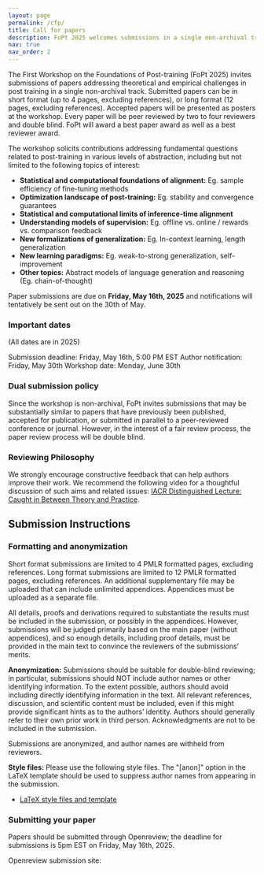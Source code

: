 ```yaml
---
layout: page
permalink: /cfp/
title: Call for papers
description: FoPt 2025 welcomes submissions in a single non-archival track
nav: true
nav_order: 2
---
```


The First Workshop on the Foundations of Post-training (FoPt 2025) invites submissions of papers addressing theoretical and empirical challenges in post training in a single non-archival track. Submitted papers can be in short format (up to $4$ pages, excluding references), or long format ($12$ pages, excluding references). Accepted papers will be presented as posters at the workshop. Every paper will be peer reviewed by two to four reviewers and double blind. FoPt will award a best paper award as well as a best reviewer award.

The workshop solicits contributions addressing fundamental questions related to post-training in various levels of abstraction, including but not limited to the following topics of interest:


- **Statistical and computational foundations of alignment:** Eg. sample efficiency of fine-tuning methods
- **Optimization landscape of post-training:** Eg. stability and convergence guarantees
- **Statistical and computational limits of inference-time alignment**
- **Understanding models of supervision:** Eg. offline vs. online / rewards vs. comparison feedback
- **New formalizations of generalization:** Eg. In-context learning, length generalization
- **New learning paradigms:** Eg. weak-to-strong generalization, self-improvement
- **Other topics:** Abstract models of language generation and reasoning (Eg. chain-of-thought)


Paper submissions are due on **Friday, May 16th, 2025** and notifications will tentatively be sent out on the 30th of May.

### Important dates
(All dates are in 2025)

Submission deadline: Friday, May 16th, 5:00 PM EST
Author notification: Friday, May 30th
Workshop date: Monday, June 30th

### Dual submission policy

Since the workshop is non-archival, FoPt invites submissions that may be substantially similar to papers that have previously been published, accepted for publication, or submitted in parallel to a peer-reviewed conference or journal. However, in the interest of a fair review process, the paper review process will be double blind.

### Reviewing Philosophy
We strongly encourage constructive feedback that can help authors improve their work. We recommend the following video for a thoughtful discussion of such aims and related issues: [IACR Distinguished Lecture: Caught in Between Theory and Practice](https://www.youtube.com/watch?v=SPVWSG7-i_E).


## Submission Instructions

### Formatting and anonymization

Short format submissions are limited to 4 PMLR formatted pages, excluding references. Long format submissions are limited to 12 PMLR formatted pages, excluding references. An additional supplementary file may be uploaded that can include unlimited appendices. Appendices must be uploaded as a separate file.

All details, proofs and derivations required to substantiate the results must be included in the submission, or possibly in the appendices. However, submissions will be judged primarily based on the main paper (without appendices), and so enough details, including proof details, must be provided in the main text to convince the reviewers of the submissions’ merits.

**Anonymization:** Submissions should be suitable for double-blind reviewing; in particular, submissions should NOT include author names or other identifying information. To the extent possible, authors should avoid including directly identifying information in the text. All relevant references, discussion, and scientific content must be included, even if this might provide significant hints as to the authors’ identity. Authors should generally refer to their own prior work in third person. Acknowledgments are not to be included in the submission.

Submissions are anonymized, and author names are withheld from reviewers.

**Style files:** Please use the following style files. The "[anon]" option in the LaTeX template should be used to suppress author names from appearing in the submission.

- [LaTeX style files and template](https://learningtheory.org/colt2025/COLT2025_style.zip)

### Submitting your paper

Papers should be submitted through Openreview; the deadline for submissions is 5pm EST on Friday, May 16th, 2025.

Openreview submission site: 